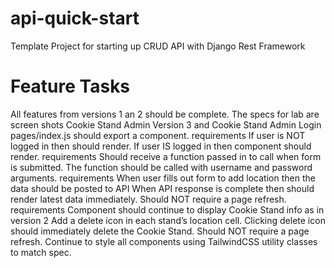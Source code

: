 # api-quick-start

Template Project for starting up CRUD API with Django Rest Framework

# Feature Tasks

All features from versions 1 an 2 should be complete.
The specs for lab are screen shots Cookie Stand Admin Version 3 and Cookie Stand Admin Login
pages/index.js should export a <Home> component.
<Home> requirements
If user is NOT logged in then <LoginForm> should render.
If user IS logged in then <CookieStandAdmin> component should render.
<LoginForm> requirements
Should receive a function passed in to call when form is submitted.
The function should be called with username and password arguments.
<CookieStandAdmin> requirements
When user fills out form to add location then the data should be posted to API
When API response is complete then <CookieStandTable> should render latest data immediately.
Should NOT require a page refresh.
<CookieStandTable> requirements
Component should continue to display Cookie Stand info as in version 2
Add a delete icon in each stand’s location cell.
Clicking delete icon should immediately delete the Cookie Stand.
Should NOT require a page refresh.
Continue to style all components using TailwindCSS utility classes to match spec.
